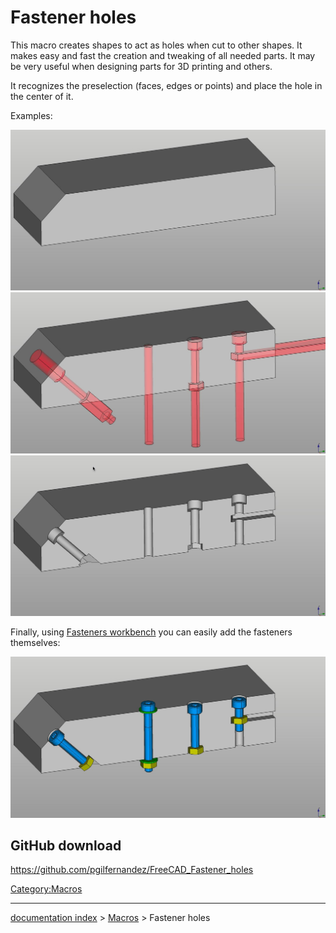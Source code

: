 # Fastener holes
This macro creates shapes to act as holes when cut to other shapes. It makes easy and fast the creation and tweaking of all needed parts. It may be very useful when designing parts for 3D printing and others.

It recognizes the preselection (faces, edges or points) and place the hole in the center of it.

Examples:

<img alt="" src=images/fastener_holes_1.jpeg  style="width:800px;">

<img alt="" src=images/fastener_holes_2.jpeg  style="width:800px;">

<img alt="" src=images/fastener_holes_3.jpeg  style="width:800px;">

Finally, using [Fasteners workbench](https://www.freecadweb.org/wiki/Fasteners_Workbench) you can easily add the fasteners themselves:

<img alt="" src=images/fastener_holes_4.jpeg  style="width:800px;">

## GitHub download 

[<https://github.com/pgilfernandez/FreeCAD_Fastener_holes>](https://github.com/pgilfernandez/FreeCAD_Fastener_holes)



[Category:Macros](Category:Macros.md)

---
[documentation index](../README.md) > [Macros](Category:Macros.md) > Fastener holes

